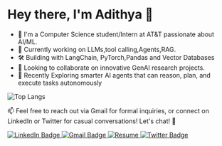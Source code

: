 # Hey there, I'm Adithya 👋

- 🔭 I'm a Computer Science student/Intern at AT&T passionate about AI/ML.
- 🌱 Currently working on LLMs,tool calling,Agents,RAG.
- 🛠️ Building with LangChain, PyTorch,Pandas and Vector Databases
- 👯 Looking to collaborate on innovative GenAI research projects.
- 🧠 Recently Exploring  smarter AI agents that can reason, plan, and execute tasks autonomously

![Top Langs](https://github-readme-stats.vercel.app/api/top-langs/?username=adithya04dev&theme=dracula&size_weight=0.5&count_weight=0.5&layout=donut&hide=Jupyter&exclude_repo=ProcTecht,Artworks_Website,Finhub)


📫 Feel free to reach out via Gmail for formal inquiries, or connect on LinkedIn or Twitter for casual conversations! Let's chat! 🙌
<div id="badges">
  <a href="https://www.linkedin.com/in/adithya-balagoni-78082b168/">
    <img src="https://img.shields.io/badge/LinkedIn-blue?style=for-the-badge&logo=linkedin&logoColor=white" alt="LinkedIn Badge"/>
  </a>
  <a href="mailto:adithyabalagoni11@gmail.com">
    <img src="https://img.shields.io/badge/Gmail-D14836?style=for-the-badge&logo=gmail&logoColor=white" alt="Gmail Badge"/>
  </a>
    <a href="https://drive.google.com/file/d/1B1k5k3mTQPu10i3N2U0TnXRL9pIm1Cxs/view?usp=drive_link">
    <img src="https://img.shields.io/badge/resume-0077B5?style=for-the-badge&logo=resume&logoColor=white))" alt="Resume"/>
  </a>
  <a href="https://x.com/adithya_dev4">
    <img src="https://img.shields.io/twitter/url?url=https%3A%2F%2Fx.com%2Fjena_shreyas_22" alt="Twitter Badge"/>
  </a>
  
</div>

